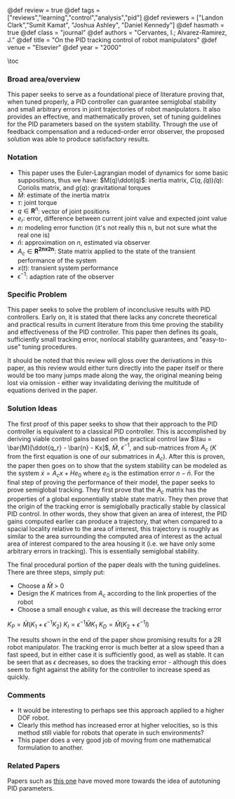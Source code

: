 @def review = true
@def tags = ["reviews","learning","control","analysis","pid"]
@def reviewers = ["Landon Clark","Sumit Kamat", "Joshua Ashley", "Daniel Kennedy"]
@def hasmath = true
@def class = "journal"
@def authors = "Cervantes, I.; Alvarez-Ramirez, J."
@def title = "On the PID tracking control of robot manipulators"
@def venue = "Elsevier"
@def year = "2000"

\toc


### Broad area/overview

This paper seeks to serve as a foundational piece of literature proving that, when tuned properly, a PID controller can guarantee semiglobal stability and small arbitrary errors in joint trajectories of robot manipulators. It also provides an effective, and mathematically proven, set of tuning guidelines for the PID parameters based on the system stability. Through the use of feedback compensation and a reduced-order error observer, the proposed solution was able to produce satisfactory results. 

### Notation

* This paper uses the Euler-Lagrangian model of dynamics for some basic suppositions, thus we have: $M(q)\ddot(q)$: inertia matrix, $C(q, \dot(q))\dot(q)$: Coriolis matrix, and $g(q)$: gravitational torques
* $\bar{M}$: estimate of the inertia matrix
* $\tau$: joint torque
* $q \in \mathbf{R}^{n}$: vector of joint positions
* $e_r$: error, difference between current joint value and expected joint value
* $n$: modeling error function (it's not really this n, but not sure what the real one is)
* $\bar{n}$: approximation on $n$, estimated via observer
* $A_c \in \mathbf{R^{2nx2n}}$: State matrix applied to the state of the transient performance of the system
* $x(t)$: transient system performance
* $\epsilon^{-1}$: adaption rate of the observer
  
### Specific Problem

This paper seeks to solve the problem of inconclusive results with PID controllers. Early on, it is stated that there lacks any concrete theoretical and practical results in current literature from this time proving the stability and effectiveness of the PID controller. This paper then defines its goals, sufficiently small tracking error, nonlocal stability guarantees, and "easy-to-use" tuning procedures. 

It should be noted that this review will gloss over the derivations in this paper, as this review would either turn directly into the paper itself or there would be too many jumps made along the way, the original meaning being lost via omission - either way invalidating deriving the multitude of equations derived in the paper.

### Solution Ideas

The first proof of this paper seeks to show that their approach to the PID controller is equivalent to a classical PID controller. This is accomplished by deriving viable control gains based on the practical control law $\tau = \bar{M}[\ddot{q_r} - \bar{n} - Kx]$, $\bar{M}$, $\epsilon^{-1}$, and sub-matrices from $A_c$ ($K$ from the first equation is one of our submatrices in $A_c$). After this is proven, the paper then goes on to show that the system stability can be modeled as the system $\dot{x} = A_{c}x + He_0$ where $e_0$ is the estimation error $n - \bar{n}$. For the final step of proving the performance of their model, the paper seeks to prove semiglobal tracking. They first prove that the $A_c$ matrix has the properties of a global exponentially stable state matrix. They then prove that the origin of the tracking error is semiglobally practically stable by classical PID control. In other words, they show that given an area of interest, the PID gains computed earlier can produce a trajectory, that when compared to a spacial locality relative to the area of interest, this trajectory is roughly as similar to the area surrounding the computed area of interest as the actual area of interest compared to the area housing it (i.e. we have only some arbitrary errors in tracking). This is essentially semiglobal stability.

The final procedural portion of the paper deals with the tuning guidelines. There are three steps, simply put:
* Choose a $\bar{M}$ > 0
* Design the $K$ matrices from $A_c$ according to the link properties of the robot
* Choose a small enough $\epsilon$ value, as this will decrease the tracking error

$K_P = \bar{M}(K_1 + \epsilon^{-1}K_2)$
$K_I = \epsilon^{-1}\bar{M}K_1$
$K_D = \bar{M}(K_2 + \epsilon^{-1}I)$

The results shown in the end of the paper show promising results for a 2R robot manipulator. The tracking error is much better at a slow speed than a fast speed, but in either case it is sufficiently good, as well as stable. It can be seen that as $\epsilon$ decreases, so does the tracking error - although this does seem to fight against the ability for the controller to increase speed as quickly.

### Comments

* It would be interesting to perhaps see this approach applied to a higher DOF robot.
* Clearly this method has increased error at higher velocities, so is this method still viable for robots that operate in such environments?
* This paper does a very good job of moving from one mathematical formulation to another.

### Related Papers

Papers such as [this one](https://folk.ntnu.no/skoge/prost/proceedings/PID-12/papers/0096.pdf) have moved more towards the idea of autotuning PID parameters.
